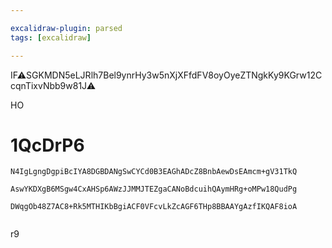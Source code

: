 ```yaml
---

excalidraw-plugin: parsed
tags: [excalidraw]

---
```


IF⚠SGKMDN5eLJRlh7Bel9ynrHy3w5nXjXFfdFV8oyOyeZTNgkKy9KGrw12CcqnTixvNbb9w81J⚠

HO

# 1QcDrP6

```compressed-json
N4IgLgngDgpiBcIYA8DGBDANgSwCYCd0B3EAGhADcZ8BnbAewDsEAmcm+gV31TkQ

AswYKDXgB6MSgw4CxAHSp6AWzJJMMJTEZgaCANoBdcuihQAymHRg+oMPw18QudPg

DWqgOb48Z7AC8+Rk5MTHIKbBgiACF0VFcvLkZcAGF6THp8BBAAYgAzfIKQAF8ioA


```

r9
